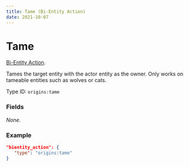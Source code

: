 ```yaml
---
title: Tame (Bi-Entity Action)
date: 2021-10-07
---
```

# Tame

[Bi-Entity Action](../bientity_actions.md).

Tames the target entity with the actor entity as the owner. Only works on tameable entities such as wolves or cats.

Type ID: `origins:tame`

### Fields

_None._

### Example

```json
"bientity_action": {
   "type": "origins:tame"
}
```

